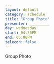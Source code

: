 ```yaml
---
layout: default
category: schedule
title: "Group Photo"
presenter: _________
day: wednesday
start: 04:30PM
end: 05:00PM
telecon: false
---
```


Group Photo
